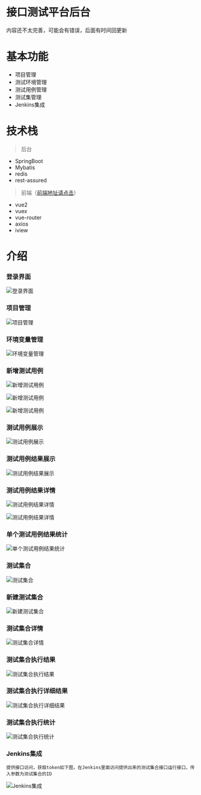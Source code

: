 # 接口测试平台后台
  内容还不太完善，可能会有错误，后面有时间回更新
# 基本功能 
* 项目管理
* 测试环境管理
* 测试用例管理
* 测试集管理
* Jenkins集成

# 技术栈

  >  后台

   * SpringBoot
   * Mybatis
   * redis
   * rest-assured
  
> 前端（[前端地址请点击](https://github.com/uestctang/Daisly_Front.git "接口测试平台前端地址")）
   
   * vue2
   * vuex
   * vue-router
   * axios
   * iview

# 介绍

### 登录界面

![登录界面](https://testerhome.com/uploads/photo/2018/28db2993-26e2-4c82-80de-5ab3771fdde0.png!large)

### 项目管理

![项目管理](https://testerhome.com/uploads/photo/2018/a920c1e6-3f89-4fe6-a7df-01b296baa1cb.png!large)

### 环境变量管理

![环境变量管理](https://testerhome.com/uploads/photo/2018/e9c02787-d7b1-437b-8c63-c7a3ca502c66.png!large)

### 新增测试用例

![新增测试用例](https://testerhome.com/uploads/photo/2018/e25a2910-bd20-4bab-a887-c29c5c3cbb03.png!large)

![新增测试用例](https://testerhome.com/uploads/photo/2018/b33d2291-4799-4fbd-a16e-b659ba9d3bd7.png!large)

![新增测试用例](https://testerhome.com/uploads/photo/2018/177eabd5-dfed-4d28-ba44-ae80d70eb542.png!large)

### 测试用例展示

![测试用例展示](https://testerhome.com/uploads/photo/2018/b0a0a03a-eea2-479c-8f2a-cac838780509.png!large)

### 测试用例结果展示

![测试用例结果展示](https://testerhome.com/uploads/photo/2018/11d77787-f06d-40a0-add2-2d458bcaf9e9.png!large)

### 测试用例结果详情

![测试用例结果详情](https://testerhome.com/uploads/photo/2018/472d7566-9c27-4583-8c65-9ce012546083.png!large)

![测试用例结果详情](https://testerhome.com/uploads/photo/2018/8432917e-a26f-42b0-8097-f1ea156c30b9.png!large)

### 单个测试用例结果统计

![单个测试用例结果统计](https://testerhome.com/uploads/photo/2018/48d28faf-8bf8-42b2-8d50-9927fea07289.png!large)

### 测试集合

![测试集合](https://testerhome.com/uploads/photo/2018/b97de516-cf69-4c31-a521-a1594722576d.png!large)

### 新建测试集合

![新建测试集合](https://testerhome.com/uploads/photo/2018/54bbb4a2-5a93-4c0a-995f-79e8ef46e43a.png!large)

### 测试集合详情

![测试集合详情](https://testerhome.com/uploads/photo/2018/68076860-a3a9-46c0-b03f-19756b7ab6db.png!large)

### 测试集合执行结果

![测试集合执行结果](https://testerhome.com/uploads/photo/2018/e7e78ccc-5ee5-480e-a674-08276a57c6ec.png!large)

### 测试集合执行详细结果

![测试集合执行详细结果](https://testerhome.com/uploads/photo/2018/2049537f-50f1-4a97-ba4f-efb4cbb9a4e5.png!large)

### 测试集合执行统计

![测试集合执行统计](https://testerhome.com/uploads/photo/2018/7a960403-81ac-40e4-b904-1568296d3fd2.png!large)

### Jenkins集成
    提供接口访问，获取token如下图，在Jenkins里面访问提供出来的测试集合接口运行接口，传入参数为测试集合的ID

![Jenkins集成](https://testerhome.com/uploads/photo/2018/b9caa2b5-1049-4a9e-9646-0973d6918856.png!large)
